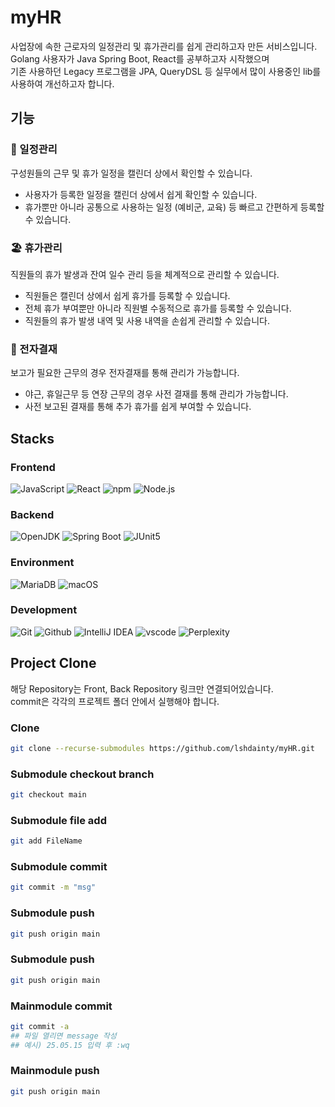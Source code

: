 # myHR
사업장에 속한 근로자의 일정관리 및 휴가관리를 쉽게 관리하고자 만든 서비스입니다.   
Golang 사용자가 Java Spring Boot, React를 공부하고자 시작했으며   
기존 사용하던 Legacy 프로그램을 JPA, QueryDSL 등 실무에서 많이 사용중인 lib를 사용하여 개선하고자 합니다.

## 기능
### 📅 일정관리

구성원들의 근무 및 휴가 일정을 캘린더 상에서 확인할 수 있습니다.
 * 사용자가 등록한 일정을 캘린더 상에서 쉽게 확인할 수 있습니다.
 * 휴가뿐만 아니라 공통으로 사용하는 일정 (예비군, 교육) 등 빠르고 간편하게 등록할 수 있습니다.

### 🏖️ 휴가관리

직원들의 휴가 발생과 잔여 일수 관리 등을 체계적으로 관리할 수 있습니다.
 * 직원들은 캘린더 상에서 쉽게 휴가를 등록할 수 있습니다.
 * 전체 휴가 부여뿐만 아니라 직원별 수동적으로 휴가를 등록할 수 있습니다.
 * 직원들의 휴가 발생 내역 및 사용 내역을 손쉽게 관리할 수 있습니다.

### 📝 전자결재

보고가 필요한 근무의 경우 전자결재를 통해 관리가 가능합니다.
 * 야근, 휴일근무 등 연장 근무의 경우 사전 결재를 통해 관리가 가능합니다.
 * 사전 보고된 결재를 통해 추가 휴가를 쉽게 부여할 수 있습니다.

## Stacks
### Frontend
![JavaScript](https://img.shields.io/badge/JavaScript-000000?style=for-the-badge&logo=Javascript&logoColor=F7DF1E&logoSize=auto)
![React](https://img.shields.io/badge/React-000000?style=for-the-badge&logo=react&logoColor=61DAFB&logoSize=auto)
![npm](https://img.shields.io/badge/npm-CB3837?style=for-the-badge&logo=npm&logoColor=white&logoSize=auto)
![Node.js](https://img.shields.io/badge/Node.js-5FA04E?style=for-the-badge&logo=Node.js&logoColor=white&logoSize=auto)

### Backend
![OpenJDK](https://img.shields.io/badge/OpenJDK-000000?style=for-the-badge&logo=openJdk&logoColor=white&logoSize=auto)
![Spring Boot](https://img.shields.io/badge/Spring_Boot-6DB33F?style=for-the-badge&logo=springboot&logoColor=white&logoSize=auto)
![JUnit5](https://img.shields.io/badge/JUnit5-25A162?style=for-the-badge&logo=junit5&logoColor=white&logoSize=auto)

### Environment
![MariaDB](https://img.shields.io/badge/MariaDB-003545?style=for-the-badge&logo=mariadb&logoColor=white&logoSize=auto)
![macOS](https://img.shields.io/badge/macOS-000000?style=for-the-badge&logo=macOS&logoColor=white&logoSize=auto)

### Development
![Git](https://img.shields.io/badge/Git-F05032?style=for-the-badge&logo=Git&logoColor=white&logoSize=auto)
![Github](https://img.shields.io/badge/GitHub-181717?style=for-the-badge&logo=GitHub&logoColor=white&logoSize=auto)
![IntelliJ IDEA](https://img.shields.io/badge/IntelliJ_IDEA-000000?style=for-the-badge&logo=intellijidea&logoColor=withe&logoSize=auto)
![vscode](https://img.shields.io/badge/vscode-000000.svg?logo=data:image/svg+xml;base64,PHN2ZyB4bWxucz0iaHR0cDovL3d3dy53My5vcmcvMjAwMC9zdmciIHdpZHRoPSI4MDAiIGhlaWdodD0iODAwIiB2aWV3Qm94PSItMC41NSAwIDIzNS4xIDIzNS4xIj48cGF0aCBkPSJtODMuMyAxNDMuOS01OCA0NS4yTDAgMTc2LjVWNTguN0wyNS4yIDQ2bDU3LjYgNDUuM0wxNzQgMGw2MCAyMy45djE4Ni45bC01OS43IDI0LjMtOTEtOTEuMnptODguOSAxNS45Vjc1LjNsLTU0LjYgNDIuMyA1NC42IDQyLjJ6TTI3LjMgMTQ0LjYgNTYgMTE4LjUgMjcuMyA4OS45djU0Ljd6IiBzdHlsZT0iZmlsbDojMDE3OWNiIi8+PC9zdmc+&style=for-the-badge)
![Perplexity](https://img.shields.io/badge/Perplexity-1FB8CD?style=for-the-badge&logo=Perplexity&logoColor=white&logoSize=auto)

## Project Clone
해당 Repository는 Front, Back Repository 링크만 연결되어있습니다.   
commit은 각각의 프로젝트 폴더 안에서 실행해야 합니다.
### Clone
```bash
git clone --recurse-submodules https://github.com/lshdainty/myHR.git
```
### Submodule checkout branch
```bash
git checkout main
```
### Submodule file add
```bash
git add FileName
```
### Submodule commit 
```bash
git commit -m "msg"
```
### Submodule push 
```bash
git push origin main
```
### Submodule push 
```bash
git push origin main
```
### Mainmodule commit
```bash
git commit -a
## 파일 열리면 message 작성
## 예시) 25.05.15 입력 후 :wq
```
### Mainmodule push
```bash
git push origin main
```
